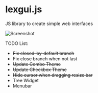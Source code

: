 # lexgui.js
JS library to create simple web interfaces

![Screenshot](https://github.com/jxarco/lexgui.js/blob/master/images/Screenshot.png)

TODO List:

- ~~Fix closed-by-default branch~~
- ~~Fix close branch when not last~~
- ~~Update Combo Theme~~
- ~~Update Checkbox Theme~~
- ~~Hide cursor when dragging resize bar~~
- Tree Widget
- Menubar